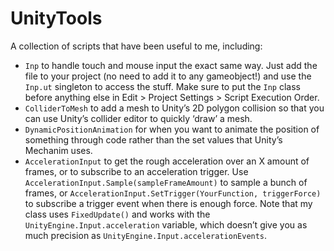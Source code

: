 UnityTools
==========

A collection of scripts that have been useful to me, including:

* `Inp` to handle touch and mouse input the exact same way. Just add the file to your project (no need to add it to any gameobject!) and use the `Inp.ut` singleton to access the stuff. Make sure to put the `Inp` class before anything else in Edit > Project Settings > Script Execution Order.
* `ColliderToMesh` to add a mesh to Unity’s 2D polygon collision so that you can use Unity’s collider editor to quickly ‘draw’ a mesh.
* `DynamicPositionAnimation` for when you want to animate the position of something through code rather than the set values that Unity’s Mechanim uses.
* `AccelerationInput` to get the rough acceleration over an X amount of frames, or to subscribe to an acceleration trigger. Use `AccelerationInput.Sample(sampleFrameAmount)` to sample a bunch of frames, or `AccelerationInput.SetTrigger(YourFunction, triggerForce)` to subscribe a trigger event when there is enough force. Note that my class uses `FixedUpdate()` and works with the `UnityEngine.Input.acceleration` variable, which doesn’t give you as much precision as `UnityEngine.Input.accelerationEvents`.